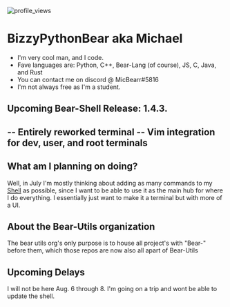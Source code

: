 ![profile_views](https://komarev.com/ghpvc/?username=BizzyPythonBear)
<h1>BizzyPythonBear aka Michael</h1>
<ul>
  <li>I'm very cool man, and I code.</li>
  <li>Fave languages are: Python, C++, Bear-Lang (of course), JS, C, Java, and Rust</li>
  <li>You can contact me on discord @ MicBearr#5816</li>
  <li>I'm not always free as I'm a student.</li>
</ul>

## Upcoming Bear-Shell Release: 1.4.3.
-- Entirely reworked terminal
-- Vim integration for dev, user, and root terminals
-- 

## What am I planning on doing?
Well, in July I'm mostly thinking about adding as many commands to my [Shell](https://github.com/BizzyPythonBear/Bear-Shell) as possible, since I want to be able to use it as the main hub for where I do everything. I essentially just want to make it a terminal but with more of a UI.

## About the Bear-Utils organization
The bear utils org's only purpose is to house all project's with "Bear-" before them, which those repos are now also all apart of Bear-Utils

## Upcoming Delays
I will not be here Aug. 6 through 8. I'm going on a trip and wont be able to update the shell.

<!---
BizzyPythonBear/BizzyPythonBear is a ✨ special ✨ repository because its `README.md` (this file) appears on your GitHub profile.
You can click the Preview link to take a look at your changes.
--->
